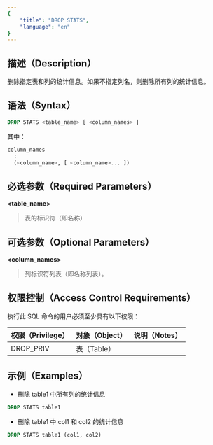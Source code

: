 ```yaml
---
{
    "title": "DROP STATS",
    "language": "en"
}
---
```


<!--
Licensed to the Apache Software Foundation (ASF) under one
or more contributor license agreements.  See the NOTICE file
distributed with this work for additional information
regarding copyright ownership.  The ASF licenses this file
to you under the Apache License, Version 2.0 (the
"License"); you may not use this file except in compliance
with the License.  You may obtain a copy of the License at

  http://www.apache.org/licenses/LICENSE-2.0

Unless required by applicable law or agreed to in writing,
software distributed under the License is distributed on an
"AS IS" BASIS, WITHOUT WARRANTIES OR CONDITIONS OF ANY
KIND, either express or implied.  See the License for the
specific language governing permissions and limitations
under the License.
-->



## 描述（Description）

删除指定表和列的统计信息。如果不指定列名，则删除所有列的统计信息。

## 语法（Syntax）

```SQL
DROP STATS <table_name> [ <column_names> ]
```

其中：

```SQL
column_names
  :
  (<column_name>, [ <column_name>... ])
```

## 必选参数（Required Parameters）

**<table_name>**

> 表的标识符（即名称）

## 可选参数（Optional Parameters）

**<column_names>**

> 列标识符列表（即名称列表）。

## 权限控制（Access Control Requirements）

执行此 SQL 命令的用户必须至少具有以下权限：

| 权限（Privilege） | 对象（Object） | 说明（Notes） |
| :---------------- | :------------- | :------------ |
| DROP_PRIV         | 表（Table）    |               |

## 示例（Examples）

- 删除 table1 中所有列的统计信息

```SQL
DROP STATS table1
```

- 删除 table1 中 col1 和 col2 的统计信息

```SQL
DROP STATS table1 (col1, col2)
```